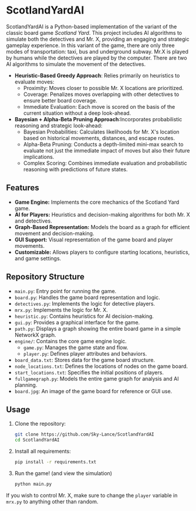 # ScotlandYardAI

ScotlandYardAI is a Python-based implementation of the variant of the classic board game *Scotland Yard*. This project includes AI algorithms to simulate both the detectives and Mr. X, providing an engaging and strategic gameplay experience.
In this variant of the game, there are only three modes of transportation: taxi, bus and underground subway. 
Mr.X is played by humans while the detectives are played by the computer. There are two AI algorithms to simulate the movement of the detectives.
- **Heuristic-Based Greedy Approach**: Relies primarily on heuristics to evaluate moves:
    - Proximity: Moves closer to possible Mr. X locations are prioritized.
    - Coverage: Penalizes moves overlapping with other detectives to ensure better board coverage.
    - Immediate Evaluation: Each move is scored on the basis of the current situation without a deep look-ahead.
- **Bayesian + Alpha-Beta Pruning Approach**:Incorporates probabilistic reasoning and strategic look-ahead:
    - Bayesian Probabilities: Calculates likelihoods for Mr. X's location based on historical movements, distances, and escape routes.
    - Alpha-Beta Pruning: Conducts a depth-limited mini-max search to evaluate not just the immediate impact of moves but also their future implications.
    - Complex Scoring: Combines immediate evaluation and probabilistic reasoning with predictions of future states.
    
## Features

- **Game Engine:** Implements the core mechanics of the Scotland Yard game.
- **AI for Players:** Heuristics and decision-making algorithms for both Mr. X and detectives.
- **Graph-Based Representation:** Models the board as a graph for efficient movement and decision-making.
- **GUI Support:** Visual representation of the game board and player movements.
- **Customizable:** Allows players to configure starting locations, heuristics, and game settings.

## Repository Structure

- `main.py`: Entry point for running the game.
- `board.py`: Handles the game board representation and logic.
- `detectives.py`: Implements the logic for detective players.
- `mrx.py`: Implements the logic for Mr. X.
- `heuristic.py`: Contains heuristics for AI decision-making.
- `gui.py`: Provides a graphical interface for the game.
- `path.py`: Displays a graph showing the entire board game in a simple NetworkX graph.
- `engine/`: Contains the core game engine logic.
  - `game.py`: Manages the game state and flow.
  - `player.py`: Defines player attributes and behaviors.
- `board_data.txt`: Stores data for the game board structure.
- `node_locations.txt`: Defines the locations of nodes on the game board.
- `start_locations.txt`: Specifies the initial positions of players.
- `fullgamegraph.py`: Models the entire game graph for analysis and AI planning.
- `board.jpg`: An image of the game board for reference or GUI use.

## Usage

1. Clone the repository:
    ```bash
    git clone https://github.com/Sky-Lance/ScotlandYardAI
    cd ScotlandYardAI
    ```

2. Install all requirements:
    ```bash
    pip install -r requirements.txt
    ```
  
3. Run the game! (and view the simulation)
    ```bash
    python main.py
    ```

If you wish to control Mr. X, make sure to change the `player` variable in `mrx.py` to anything other than random. 
